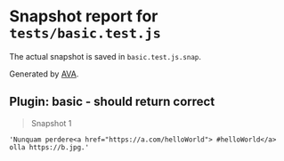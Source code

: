 # Snapshot report for `tests/basic.test.js`

The actual snapshot is saved in `basic.test.js.snap`.

Generated by [AVA](https://ava.li).

## Plugin: basic - should return correct

> Snapshot 1

    'Nunquam perdere<a href="https://a.com/helloWorld"> #helloWorld</a> olla https://b.jpg.'
